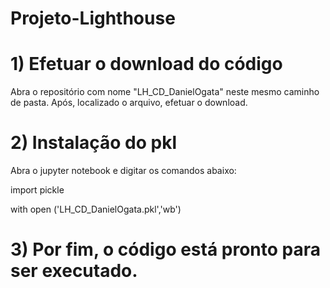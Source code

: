 # Projeto-Lighthouse

# 1) Efetuar o download do código

Abra o repositório com nome "LH_CD_DanielOgata" neste mesmo caminho de pasta. Após, localizado o arquivo, efetuar o download.


# 2)  Instalação do pkl

Abra o jupyter notebook e digitar os comandos abaixo:

import pickle

with open ('LH_CD_DanielOgata.pkl','wb') 

# 3) Por fim, o código está pronto para ser executado.
